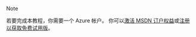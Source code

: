 > [!NOTE]
> 若要完成本教程，你需要一个 Azure 帐户。 你可以<a href="http://www.windowsazure.com/pricing/member-offers/msdn-benefits-details/" target="_blank">激活 MSDN 订户权益</a>或<a href="http://www.windowsazure.com/pricing/free-trial/" target="_blank">注册以获取免费试用版</a>。
> 
> 



<!--HONumber=Nov16_HO3-->


